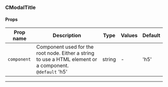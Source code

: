 ### CModalTitle

#### Props

| Prop name              | Description                                                                                                 | Type   | Values | Default |
| ---------------------- | ----------------------------------------------------------------------------------------------------------- | ------ | ------ | ------- |
| <code>component</code> | Component used for the root node. Either a string to use a HTML element or a component.<br/>`@default` 'h5' | string | -      | 'h5'    |

---
